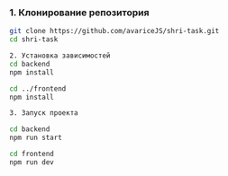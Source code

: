 ### 1. Клонирование репозитория

```bash
git clone https://github.com/avariceJS/shri-task.git
cd shri-task

2. Установка зависимостей
cd backend
npm install

cd ../frontend
npm install

3. Запуск проекта

cd backend
npm run start

cd frontend
npm run dev
